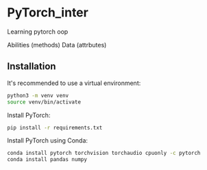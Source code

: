 # PyTorch_inter
Learning pytorch oop

Abilities (methods)
Data (attrbutes)

## Installation

It's recommended to use a virtual environment:

```bash
python3 -m venv venv
source venv/bin/activate
```

Install PyTorch:

```bash
pip install -r requirements.txt
```

Install PyTorch using Conda:

```bash
conda install pytorch torchvision torchaudio cpuonly -c pytorch
conda install pandas numpy
```
